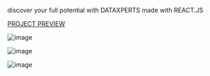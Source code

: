 discover your full potential with DATAXPERTS
made with REACT.JS

[PROJECT PREVIEW](https://dataxperts.netlify.app)


![image](https://user-images.githubusercontent.com/92365477/217876774-21f783df-d288-4b6a-b09a-1bd68b671243.png)

![image](https://user-images.githubusercontent.com/92365477/217878005-c788b04b-f5b1-49e4-ad2a-2e6cb353aeee.png)


![image](https://user-images.githubusercontent.com/92365477/217878144-73ef885e-ba5a-4cf0-b7f1-7cfc3cf6e1ba.png)
